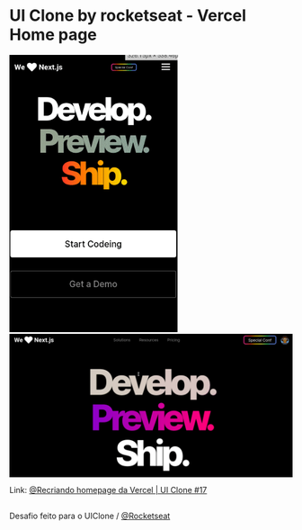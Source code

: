 # UI Clone by rocketseat - Vercel Home page
<div>
<div style="display: inline-block">
  <img src="assets/preview-responsive.gif" style="width: 300px" >
  <img src="assets/preview.gif" align="top" width="700px">
</div>

Link: [@Recriando homepage da Vercel | UI Clone #17](https://www.youtube.com/watch?v=204ewU7NRO0)

##

 Desafio feito para o UIClone / [@Rocketseat](https://github.com/Rocketseat)
